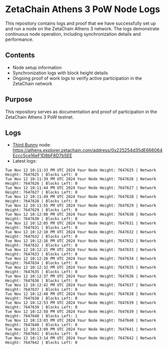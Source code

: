 # ZetaChain Athens 3 PoW Node Logs
This repository contains logs and proof that we have successfully set up and run a node on the ZetaChain Athens 3 network. The logs demonstrate continuous node operation, including synchronization details and performance.

## Contents
- Node setup information
- Synchronization logs with block height details
- Ongoing proof of work logs to verify active participation in the ZetaChain network

## Purpose
This repository serves as documentation and proof of participation in the ZetaChain Athens 3 PoW testnet.

## Logs

- [Third Bunny](https://thirdbunny.xyz/) node: https://athens.explorer.zetachain.com/address/0x225254d35dE666064Eccc5ce16eF1D8bF8D7b5EE
- Latest logs:
```
Tue Nov 12 10:11:33 PM UTC 2024 Your Node Height: 7647625 | Network Height: 7647625 | Blocks Left: 0
Tue Nov 12 10:11:39 PM UTC 2024 Your Node Height: 7647626 | Network Height: 7647626 | Blocks Left: 0
Tue Nov 12 10:11:44 PM UTC 2024 Your Node Height: 7647627 | Network Height: 7647627 | Blocks Left: 0
Tue Nov 12 10:11:49 PM UTC 2024 Your Node Height: 7647628 | Network Height: 7647628 | Blocks Left: 0
Tue Nov 12 10:11:55 PM UTC 2024 Your Node Height: 7647629 | Network Height: 7647629 | Blocks Left: 0
Tue Nov 12 10:12:00 PM UTC 2024 Your Node Height: 7647630 | Network Height: 7647630 | Blocks Left: 0
Tue Nov 12 10:12:05 PM UTC 2024 Your Node Height: 7647631 | Network Height: 7647631 | Blocks Left: 0
Tue Nov 12 10:12:10 PM UTC 2024 Your Node Height: 7647632 | Network Height: 7647632 | Blocks Left: 0
Tue Nov 12 10:12:16 PM UTC 2024 Your Node Height: 7647632 | Network Height: 7647632 | Blocks Left: 0
Tue Nov 12 10:12:21 PM UTC 2024 Your Node Height: 7647633 | Network Height: 7647633 | Blocks Left: 0
Tue Nov 12 10:12:26 PM UTC 2024 Your Node Height: 7647634 | Network Height: 7647634 | Blocks Left: 0
Tue Nov 12 10:12:32 PM UTC 2024 Your Node Height: 7647635 | Network Height: 7647635 | Blocks Left: 0
Tue Nov 12 10:12:37 PM UTC 2024 Your Node Height: 7647636 | Network Height: 7647636 | Blocks Left: 0
Tue Nov 12 10:12:42 PM UTC 2024 Your Node Height: 7647637 | Network Height: 7647637 | Blocks Left: 0
Tue Nov 12 10:12:48 PM UTC 2024 Your Node Height: 7647638 | Network Height: 7647638 | Blocks Left: 0
Tue Nov 12 10:12:53 PM UTC 2024 Your Node Height: 7647639 | Network Height: 7647639 | Blocks Left: 0
Tue Nov 12 10:12:58 PM UTC 2024 Your Node Height: 7647639 | Network Height: 7647640 | Blocks Left: 1
Tue Nov 12 10:13:03 PM UTC 2024 Your Node Height: 7647640 | Network Height: 7647640 | Blocks Left: 0
Tue Nov 12 10:13:09 PM UTC 2024 Your Node Height: 7647641 | Network Height: 7647641 | Blocks Left: 0
Tue Nov 12 10:13:14 PM UTC 2024 Your Node Height: 7647642 | Network Height: 7647642 | Blocks Left: 0
```
